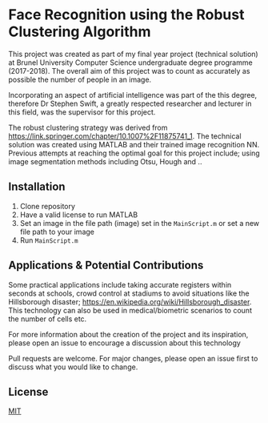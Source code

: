 # Face Recognition using the Robust Clustering Algorithm

This project was created as part of my final year project (technical solution) at Brunel University Computer Science undergraduate degree programme (2017-2018). The overall aim of this project was to count as accurately as possible the number of people in an image.

Incorporating an aspect of artificial intelligence was part of the this degree, therefore Dr Stephen Swift, a greatly respected researcher and lecturer in this field, was the supervisor for this project.

The robust clustering strategy was derived from https://link.springer.com/chapter/10.1007%2F11875741_1. The technical solution was created using MATLAB and their trained image recognition NN. Previous attempts at reaching the optimal goal for this project include; using image segmentation methods including Otsu, Hough and ..

## Installation

1. Clone repository
2. Have a valid license to run MATLAB
3. Set an image in the file path (image) set in the `MainScript.m` or set a new file path to your image
4. Run `MainScript.m`

## Applications & Potential Contributions

Some practical applications include taking accurate registers within seconds at schools, crowd control at stadiums to avoid situations like the Hillsborough disaster; https://en.wikipedia.org/wiki/Hillsborough_disaster. This technology can also be used in medical/biometric scenarios to count the number of cells etc. 

For more information about the creation of the project and its inspiration, please open an issue to encourage a discussion about this technology

Pull requests are welcome. For major changes, please open an issue first to discuss what you would like to change.

## License
[MIT](https://choosealicense.com/licenses/mit/)
